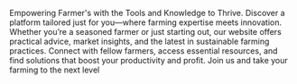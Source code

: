 Empowering Farmer's with the Tools and Knowledge to Thrive. 
    Discover a platform tailored just for you—where farming expertise meets innovation. Whether you’re a seasoned farmer or just starting out, our website offers practical advice, market insights, and the latest in sustainable farming practices. Connect with fellow farmers, access essential resources, and find solutions that boost your productivity and profit. Join us and take your farming to the next level
